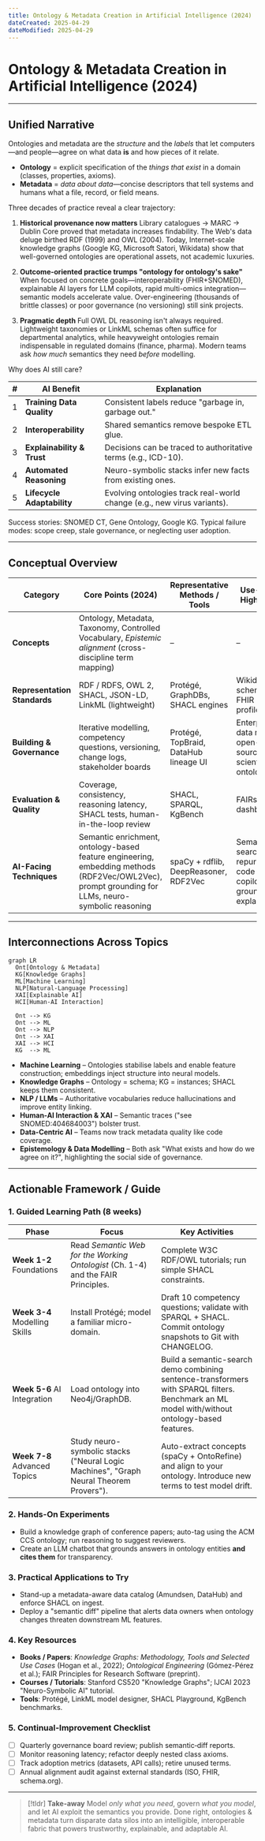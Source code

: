 ```yaml
---
title: Ontology & Metadata Creation in Artificial Intelligence (2024)
dateCreated: 2025-04-29
dateModified: 2025-04-29
---
```


# Ontology & Metadata Creation in Artificial Intelligence (2024)

---

## Unified Narrative

Ontologies and metadata are the *structure* and the *labels* that let computers—and people—agree on what data **is** and how pieces of it relate.

- **Ontology** = explicit specification of the *things that exist* in a domain (classes, properties, axioms).
- **Metadata** = *data about data*—concise descriptors that tell systems and humans what a file, record, or field means.

Three decades of practice reveal a clear trajectory:

1. **Historical provenance now matters**
	 Library catalogues → MARC → Dublin Core proved that metadata increases findability. The Web's data deluge birthed RDF (1999) and OWL (2004). Today, Internet-scale knowledge graphs (Google KG, Microsoft Satori, Wikidata) show that well-governed ontologies are operational assets, not academic luxuries.

2. **Outcome-oriented practice trumps "ontology for ontology's sake"**
	 When focused on concrete goals—interoperability (FHIR+SNOMED), explainable AI layers for LLM copilots, rapid multi-omics integration—semantic models accelerate value. Over-engineering (thousands of brittle classes) or poor governance (no versioning) still sink projects.

3. **Pragmatic depth**
	 Full OWL DL reasoning isn't always required. Lightweight taxonomies or LinkML schemas often suffice for departmental analytics, while heavyweight ontologies remain indispensable in regulated domains (finance, pharma). Modern teams ask *how much* semantics they need *before* modelling.

Why does AI still care?

| # | AI Benefit | Explanation |
|---|------------|-------------|
| 1 | **Training Data Quality** | Consistent labels reduce "garbage in, garbage out." |
| 2 | **Interoperability** | Shared semantics remove bespoke ETL glue. |
| 3 | **Explainability & Trust** | Decisions can be traced to authoritative terms (e.g., ICD-10). |
| 4 | **Automated Reasoning** | Neuro-symbolic stacks infer new facts from existing ones. |
| 5 | **Lifecycle Adaptability** | Evolving ontologies track real-world change (e.g., new virus variants). |

Success stories: SNOMED CT, Gene Ontology, Google KG.
Typical failure modes: scope creep, stale governance, or neglecting user adoption.

---

## Conceptual Overview

| Category | Core Points (2024) | Representative Methods / Tools | Use-Case Highlights | Open Gaps & Challenges |
|----------|-------------------|-------------------------------|---------------------|------------------------|
| **Concepts** | Ontology, Metadata, Taxonomy, Controlled Vocabulary, *Epistemic alignment* (cross-discipline term mapping) | – | – | – |
| **Representation Standards** | RDF / RDFS, OWL 2, SHACL, JSON-LD, LinkML (lightweight) | Protégé, GraphDBs, SHACL engines | Wikidata, schema.org, FHIR profiles | Expressiveness vs. compute cost |
| **Building & Governance** | Iterative modelling, competency questions, versioning, change logs, stakeholder boards | Protégé, TopBraid, DataHub lineage UI | Enterprise data mesh; open-source scientific ontologies | Sustaining consensus; scope creep |
| **Evaluation & Quality** | Coverage, consistency, reasoning latency, SHACL tests, human-in-the-loop review | SHACL, SPARQL, KgBench | FAIRscore dashboards | Scarce multi-domain benchmarks |
| **AI-Facing Techniques** | Semantic enrichment, ontology-based feature engineering, embedding methods (RDF2Vec/OWL2Vec), prompt grounding for LLMs, neuro-symbolic reasoning | spaCy + rdflib, DeepReasoner, RDF2Vec | Semantic search, drug repurposing, code copilots with grounded explanations | Scalable graph reasoning; concept-drift detection |

---

## Interconnections Across Topics

```mermaid
graph LR
  Ont[Ontology & Metadata]
  KG[Knowledge Graphs]
  ML[Machine Learning]
  NLP[Natural-Language Processing]
  XAI[Explainable AI]
  HCI[Human-AI Interaction]

  Ont --> KG
  Ont --> ML
  Ont --> NLP
  Ont --> XAI
  XAI --> HCI
  KG  --> ML
```

- **Machine Learning** – Ontologies stabilise labels and enable feature construction; embeddings inject structure into neural models.
- **Knowledge Graphs** – Ontology = schema; KG = instances; SHACL keeps them consistent.
- **NLP / LLMs** – Authoritative vocabularies reduce hallucinations and improve entity linking.
- **Human-AI Interaction & XAI** – Semantic traces ("see SNOMED:404684003") bolster trust.
- **Data-Centric AI** – Teams now track metadata quality like code coverage.
- **Epistemology & Data Modelling** – Both ask "What exists and how do we agree on it?", highlighting the social side of governance.

---

## Actionable Framework / Guide

### 1. Guided Learning Path (8 weeks)

| Phase | Focus | Key Activities |
|-------|-------|----------------|
| **Week 1-2** Foundations | Read *Semantic Web for the Working Ontologist* (Ch. 1-4) and the FAIR Principles. | Complete W3C RDF/OWL tutorials; run simple SHACL constraints. |
| **Week 3-4** Modelling Skills | Install Protégé; model a familiar micro-domain. | Draft 10 competency questions; validate with SPARQL + SHACL. Commit ontology snapshots to Git with CHANGELOG. |
| **Week 5-6** AI Integration | Load ontology into Neo4j/GraphDB. | Build a semantic-search demo combining sentence-transformers with SPARQL filters. Benchmark an ML model with/without ontology-based features. |
| **Week 7-8** Advanced Topics | Study neuro-symbolic stacks ("Neural Logic Machines", "Graph Neural Theorem Provers"). | Auto-extract concepts (spaCy + OntoRefine) and align to your ontology. Introduce new terms to test model drift. |

### 2. Hands-On Experiments

- Build a knowledge graph of conference papers; auto-tag using the ACM CCS ontology; run reasoning to suggest reviewers.
- Create an LLM chatbot that grounds answers in ontology entities **and cites them** for transparency.

### 3. Practical Applications to Try

- Stand-up a metadata-aware data catalog (Amundsen, DataHub) and enforce SHACL on ingest.
- Deploy a "semantic diff" pipeline that alerts data owners when ontology changes threaten downstream ML features.

### 4. Key Resources

- **Books / Papers**: *Knowledge Graphs: Methodology, Tools and Selected Use Cases* (Hogan et al., 2022); *Ontological Engineering* (Gómez-Pérez et al.); FAIR Principles for Research Software (preprint).
- **Courses / Tutorials**: Stanford CS520 "Knowledge Graphs"; IJCAI 2023 "Neuro-Symbolic AI" tutorial.
- **Tools**: Protégé, LinkML model designer, SHACL Playground, KgBench benchmarks.

### 5. Continual-Improvement Checklist

- [ ] Quarterly governance board review; publish semantic‐diff reports.
- [ ] Monitor reasoning latency; refactor deeply nested class axioms.
- [ ] Track adoption metrics (datasets, API calls); retire unused terms.
- [ ] Annual alignment audit against external standards (ISO, FHIR, schema.org).

---

> [!tldr] **Take-away**
Model *only what you need*, govern *what you model*, and let AI exploit the semantics you provide. Done right, ontologies & metadata turn disparate data silos into an intelligible, interoperable fabric that powers trustworthy, explainable, and adaptable AI.
